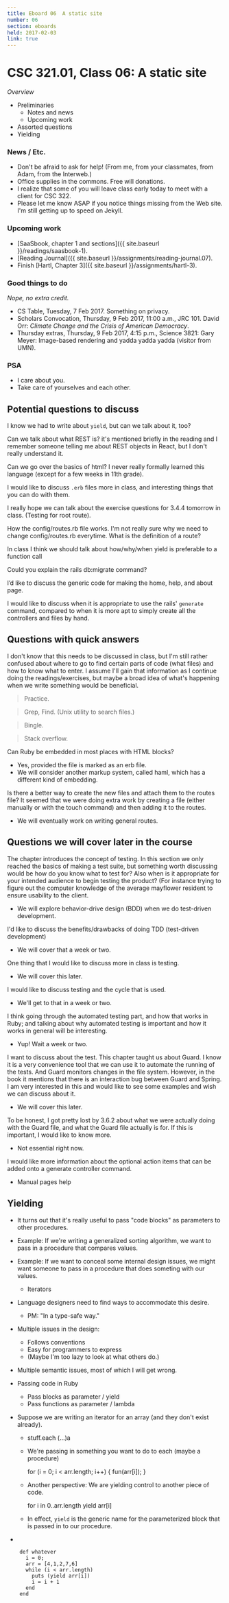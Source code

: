 ```yaml
---
title: Eboard 06  A static site
number: 06
section: eboards
held: 2017-02-03
link: true
---
```

CSC 321.01, Class 06: A static site
====================================

_Overview_

* Preliminaries
    * Notes and news
    * Upcoming work
* Assorted questions
* Yielding

### News / Etc.

* Don't be afraid to ask for help!  (From me, from your classmates, from
  Adam, from the Interweb.)
* Office supplies in the commons.  Free will donations.
* I realize that some of you will leave class early today to meet with
  a client for CSC 322.
* Please let me know ASAP if you notice things missing from the Web site.
  I'm still getting up to speed on Jekyll.

### Upcoming work

* [SaaSbook, chapter 1 and sections]({{ site.baseurl }}/readings/saasbook-1).
* [Reading Journal]({{ site.baseurl }}/assignments/reading-journal.07).
* Finish [Hartl, Chapter 3]({{ site.baseurl }}/assignments/hartl-3).

### Good things to do

*Nope, no extra credit.*

* CS Table, Tuesday, 7 Feb 2017.  Something on privacy.
* Scholars Convocation, Thursday, 9 Feb 2017, 11:00 a.m., JRC 101.
  David Orr: *Climate Change and the Crisis of American Democracy*.
* Thursday extras, Thursday, 9 Feb 2017, 4:15 p.m., Science 3821: 
  Gary Meyer: Image-based rendering and yadda yadda yadda (visitor 
  from UMN).

### PSA

* I care about you.
* Take care of yourselves and each other.

Potential questions to discuss
------------------------------

I know we had to write about `yield`, but can we talk about it, too?

Can we talk about what REST is? it's mentioned briefly in the reading
and I remember someone telling me about REST objects in React, but I
don't really understand it.

Can we go over the basics of html? I never really formally learned this
language (except for a few weeks in 11th grade).

I would like to discuss `.erb` files more in class, and interesting 
things that you can do with them.

I really hope we can talk about the exercise questions for 3.4.4 tomorrow
in class.  (Testing for root route).

How the config/routes.rb file works.  I'm not really sure why we need
to change config/routes.rb everytime. What is the definition of a route?

In class I think we should talk about how/why/when yield is preferable to a function call

Could you explain the rails db:migrate command? 

I’d like to discuss the generic code for making the home, help, and
about page.

I would like to discuss when it is appropriate to use the rails'
`generate` command, compared to when it is more apt to simply create
all the controllers and files by hand.

Questions with quick answers
----------------------------

I don't know that this needs to be discussed in class, but I'm still
rather confused about where to go to find certain parts of code (what
files) and how to know what to enter. I assume I'll gain that information
as I continue doing the readings/exercises, but maybe a broad idea of
what's happening when we write something would be beneficial.

> Practice.

> Grep, Find.  (Unix utility to search files.)

> Bingle.

> Stack overflow.


Can Ruby be embedded in most places with HTML blocks?

* Yes, provided the file is marked as an erb file.
* We will consider another markup system, called haml, which has a different
  kind of embedding.

Is there a better way to create the new files and attach them to the
routes file? It seemed that we were doing extra work by creating a
file (either manually or with the touch command) and then adding it to
the routes.

* We will eventually work on writing general routes.

Questions we will cover later in the course
-------------------------------------------

The chapter introduces the concept of testing. In this section we only
reached the basics of making a test suite, but something worth discussing
would be how do you know what to test for? Also when is it appropriate
for your intended audience to begin testing the product? (For instance
trying to figure out the computer knowledge of the average mayflower
resident to ensure usability to the client.

* We will explore behavior-drive design (BDD) when we do test-driven 
  development.

I'd like to discuss the benefits/drawbacks of doing TDD (test-driven
development)

* We will cover that a week or two.

One thing that I would like to discuss more in class is testing.

* We will cover this later.

I would like to discuss testing and the cycle that is used. 

* We'll get to that in a week or two.

I think going through the automated testing part, and how that works in Ruby; and talking about why automated testing is important and how it works in general will be interesting.

* Yup!  Wait a week or two.

I want to discuss about the test. This chapter taught us about Guard. I
know it is a very convenience tool that we can use it to automate
the running of the tests. And Guard monitors changes in the file
system. However, in the book it mentions that there is an interaction
bug between Guard and Spring. I am very interested in this and would
like to see some examples and wish we can discuss about it.

* We will cover this later.

To be honest, I got pretty lost by 3.6.2 about what we were actually doing with the Guard file, and what the Guard file actually is for. If this is important, I would like to know more.

* Not essential right now.

I would like more information about the optional action items that can
be added onto a generate controller command.

* Manual pages help

Yielding
--------

* It turns out that it's really useful to pass "code blocks" as parameters
  to other procedures.
* Example: If we're writing a generalized sorting algorithm, we want to
  pass in a procedure that compares values.
* Example: If we want to conceal some internal design issues, we might
  want someone to pass in a procedure that does someting with our values.
    * Iterators
* Language designers need to find ways to accommodate this desire.
    * PM: "In a type-safe way."
* Multiple issues in the design:
    * Follows conventions
    * Easy for programmers to express
    * (Maybe I'm too lazy to look at what others do.)
* Multiple semantic issues, most of which I will get wrong.
* Passing code in Ruby
    * Pass blocks as parameter / yield
    * Pass functions as parameter / lambda
* Suppose we are writing an iterator for an array (and they don't
  exist already).
    * stuff.each (...)a
    * We're passing in something you want to do to each (maybe a
      procedure)

        for (i = 0; i < arr.length; i++) 
          {
            fun(arr[i]);
          }

    * Another perspective: We are yielding control to another piece
      of code.

        for i in 0..arr.length
          yield arr[i]
   
    * In effect, `yield` is the generic name for the parameterized 
      block that is passed in to our procedure.

*

        def whatever
          i = 0;
          arr = [4,1,2,7,6]
          while (i < arr.length)
            puts (yield arr[i])
            i = i + 1
          end
        end
